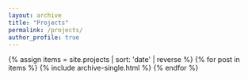 ```yaml
---
layout: archive
title: "Projects"
permalink: /projects/
author_profile: true
---
```


{% assign items = site.projects | sort: 'date' | reverse %}
{% for post in items %}
  {% include archive-single.html %}
{% endfor %}
